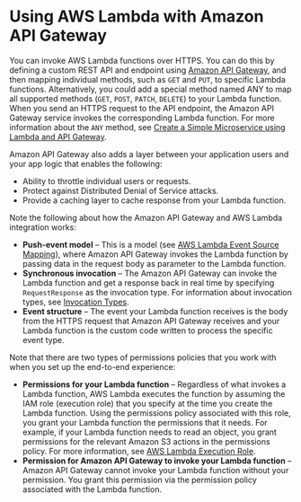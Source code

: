 # Using AWS Lambda with Amazon API Gateway<a name="with-on-demand-https"></a>

You can invoke AWS Lambda functions over HTTPS\. You can do this by defining a custom REST API and endpoint using [Amazon API Gateway](https://aws.amazon.com/api-gateway/), and then mapping individual methods, such as `GET` and `PUT`, to specific Lambda functions\. Alternatively, you could add a special method named ANY to map all supported methods \(`GET`, `POST`, `PATCH`, `DELETE`\) to your Lambda function\. When you send an HTTPS request to the API endpoint, the Amazon API Gateway service invokes the corresponding Lambda function\. For more information about the `ANY` method, see [Create a Simple Microservice using Lambda and API Gateway](with-on-demand-https-example-configure-event-source_1.md)\.

 Amazon API Gateway also adds a layer between your application users and your app logic that enables the following: 
+ Ability to throttle individual users or requests\. 
+ Protect against Distributed Denial of Service attacks\.
+ Provide a caching layer to cache response from your Lambda function\. 

Note the following about how the Amazon API Gateway and AWS Lambda integration works:
+ **Push\-event model** – This is a model \(see [AWS Lambda Event Source Mapping](intro-invocation-modes.md)\), where Amazon API Gateway invokes the Lambda function by passing data in the request body as parameter to the Lambda function\. 
+ **Synchronous invocation** – The Amazon API Gateway can invoke the Lambda function and get a response back in real time by specifying `RequestResponse` as the invocation type\. For information about invocation types, see [Invocation Types](invocation-options.md)\. 
+ **Event structure** – The event your Lambda function receives is the body from the HTTPS request that Amazon API Gateway receives and your Lambda function is the custom code written to process the specific event type\. 

Note that there are two types of permissions policies that you work with when you set up the end\-to\-end experience:
+ **Permissions for your Lambda function** – Regardless of what invokes a Lambda function, AWS Lambda executes the function by assuming the IAM role \(execution role\) that you specify at the time you create the Lambda function\. Using the permissions policy associated with this role, you grant your Lambda function the permissions that it needs\. For example, if your Lambda function needs to read an object, you grant permissions for the relevant Amazon S3 actions in the permissions policy\. For more information, see [AWS Lambda Execution Role](lambda-intro-execution-role.md)\.
+ **Permission for Amazon API Gateway to invoke your Lambda function** – Amazon API Gateway cannot invoke your Lambda function without your permission\. You grant this permission via the permission policy associated with the Lambda function\.